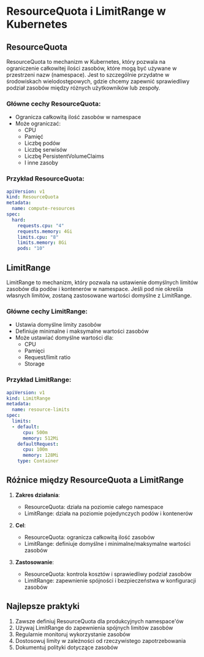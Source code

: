 # ResourceQuota i LimitRange w Kubernetes

## ResourceQuota

ResourceQuota to mechanizm w Kubernetes, który pozwala na ograniczenie całkowitej ilości zasobów, które mogą być używane w przestrzeni nazw (namespace). Jest to szczególnie przydatne w środowiskach wielodostępowych, gdzie chcemy zapewnić sprawiedliwy podział zasobów między różnych użytkowników lub zespoły.

### Główne cechy ResourceQuota:
- Ogranicza całkowitą ilość zasobów w namespace
- Może ograniczać:
  - CPU
  - Pamięć
  - Liczbę podów
  - Liczbę serwisów
  - Liczbę PersistentVolumeClaims
  - I inne zasoby

### Przykład ResourceQuota:
```yaml
apiVersion: v1
kind: ResourceQuota
metadata:
  name: compute-resources
spec:
  hard:
    requests.cpu: "4"
    requests.memory: 4Gi
    limits.cpu: "8"
    limits.memory: 8Gi
    pods: "10"
```

## LimitRange

LimitRange to mechanizm, który pozwala na ustawienie domyślnych limitów zasobów dla podów i kontenerów w namespace. Jeśli pod nie określa własnych limitów, zostaną zastosowane wartości domyślne z LimitRange.

### Główne cechy LimitRange:
- Ustawia domyślne limity zasobów
- Definiuje minimalne i maksymalne wartości zasobów
- Może ustawiać domyślne wartości dla:
  - CPU
  - Pamięci
  - Request/limit ratio
  - Storage

### Przykład LimitRange:
```yaml
apiVersion: v1
kind: LimitRange
metadata:
  name: resource-limits
spec:
  limits:
  - default:
      cpu: 500m
      memory: 512Mi
    defaultRequest:
      cpu: 100m
      memory: 128Mi
    type: Container
```

## Różnice między ResourceQuota a LimitRange

1. **Zakres działania**:
   - ResourceQuota: działa na poziomie całego namespace
   - LimitRange: działa na poziomie pojedynczych podów i kontenerów

2. **Cel**:
   - ResourceQuota: ogranicza całkowitą ilość zasobów
   - LimitRange: definiuje domyślne i minimalne/maksymalne wartości zasobów

3. **Zastosowanie**:
   - ResourceQuota: kontrola kosztów i sprawiedliwy podział zasobów
   - LimitRange: zapewnienie spójności i bezpieczeństwa w konfiguracji zasobów

## Najlepsze praktyki

1. Zawsze definiuj ResourceQuota dla produkcyjnych namespace'ów
2. Używaj LimitRange do zapewnienia spójnych limitów zasobów
3. Regularnie monitoruj wykorzystanie zasobów
4. Dostosowuj limity w zależności od rzeczywistego zapotrzebowania
5. Dokumentuj polityki dotyczące zasobów
